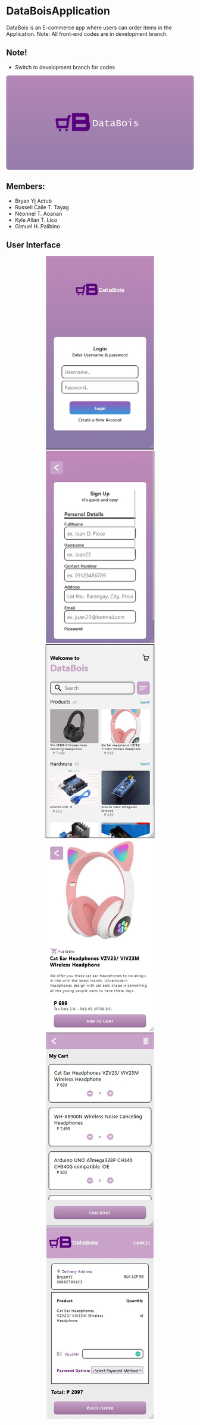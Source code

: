 # DataBoisApplication
DataBois is an E-commerce app where users can order items in the Application.
Note: All front-end codes are in development branch.
## Note!
 - Switch to development branch for codes

![Banner](images/Banner.png)

## Members:
- Bryan Yj Actub
- Russell Caile T. Tayag
- Neonnel T. Aoanan
- Kyle Allan T. Lico
- Gimuel H. Palibino

## User Interface
<p align=center>
  <img src="/images/Login.jpg" /> <br>
  <img src="/images/Register.jpg" /> <br>
  <img src="/images/Home.jpg" /> <br>
  <img src="/images/Product.jpg" /> <br>
  <img src="/images/Cart.jpg" /> <br>
  <img src="/images/Checkout.jpg" /> <br>
</p>

